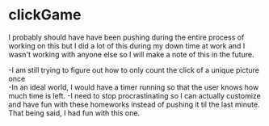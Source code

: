 # clickGame

I probably should have have been pushing during the entire process of working on this 
but I did a lot of this during my down time at work and I wasn't working with anyone else
so I will make a note of this in the future.  

-I am still trying to figure out how to only count the click of a unique picture once  
-In an ideal world, I would have a timer running so that the user knows how much time is left.
-I need to stop procrastinating so I can actually customize and have fun with these homeworks instead of
pushing it til the last minute.  That being said, I had fun with this one.  

